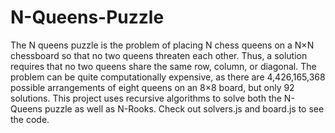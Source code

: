 # N-Queens-Puzzle
The N queens puzzle is the problem of placing N chess queens on a N×N chessboard so that no two queens threaten each other. Thus, a solution requires that no two queens share the same row, column, or diagonal. The problem can be quite computationally expensive, as there are 4,426,165,368 possible arrangements of eight queens on an 8×8 board, but only 92 solutions. This project uses recursive algorithms to solve both the N-Queens puzzle as well as N-Rooks. Check out solvers.js and board.js to see the code.
